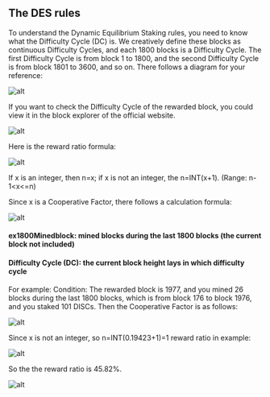## The DES rules

To understand the Dynamic Equilibrium Staking rules, you need to know what the Difficulty Cycle (DC) is. We creatively define these blocks as continuous Difficulty Cycles, and each 1800 blocks is a Difficulty Cycle. The first Difficulty Cycle is from block 1 to 1800, and the second Difficulty Cycle is from block 1801 to 3600, and so on. There follows a diagram for your reference:

![alt](https://github.com/diskcoin-apps-team/wiki/blob/master/Docs/image/DC.png?raw=true)

If you want to check the Difficulty Cycle of the rewarded block, you could view it in the block explorer of the official website.

![alt](https://github.com/diskcoin-apps-team/wiki/blob/master/Docs/image/ViewDC.png?raw=true)


Here is the reward ratio formula: 

![alt](https://github.com/diskcoin-apps-team/wiki/blob/master/Docs/image/RewardRatioFormula.png?raw=true)



If x is an integer, then n=x; if x is not an integer, the n=INT(x+1).  (Range: n-1<x<=n)

Since x is a Cooperative Factor, there follows a calculation formula:

![alt](https://github.com/diskcoin-apps-team/wiki/blob/master/Docs/image/CooperativeFactorFormula.png?raw=true)



#### ex1800Minedblock: mined blocks during the last 1800 blocks (the current block not included) 

#### Difficulty Cycle (DC): the current block height lays in which difficulty cycle


For example: 
Condition: The rewarded block is 1977, and you mined 26 blocks during the last 1800 blocks, which is from block 176 to block 1976, and you staked 101 DISCs. Then the Cooperative Factor is as follows: 

![alt](https://github.com/diskcoin-apps-team/wiki/blob/master/Docs/image/CooperativeFactorInExample.png?raw=true)

Since x is not an integer, so n=INT(0.19423+1)=1
reward ratio in example:

![alt](https://github.com/diskcoin-apps-team/wiki/blob/master/Docs/image/RewardRatioInExample.png?raw=true)

So the the reward ratio is 45.82%.

![alt](https://github.com/diskcoin-apps-team/wiki/blob/master/Docs/image/Staking.png?raw=true)
